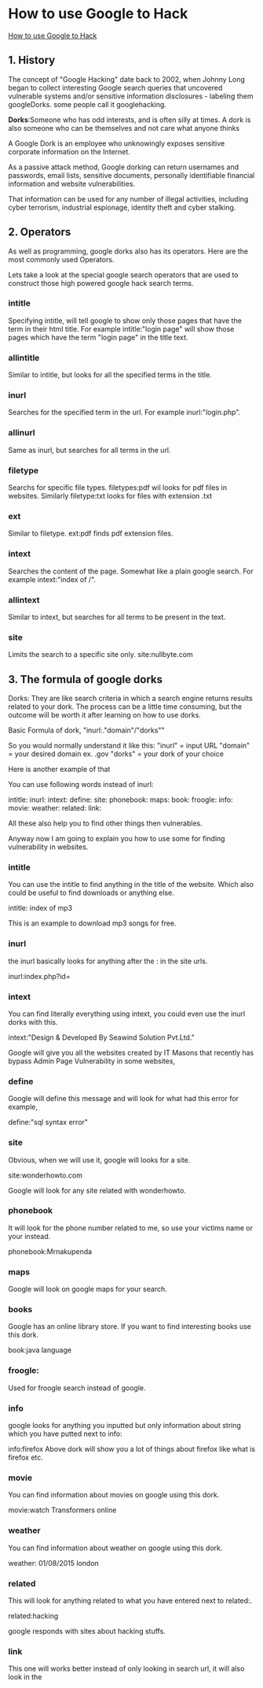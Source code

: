 # How to use Google to Hack
[How to use Google to Hack](https://null-byte.wonderhowto.com/how-to/use-google-hack-googledorks-0163566/)

## 1. History
The concept of "Google Hacking" date back to 2002, when Johnny Long began to collect interesting Google search queries that uncovered vulnerable systems and/or sensitive information disclosures - labeling them googleDorks. some people call it googlehacking.

**Dorks**:Someone who has odd interests, and is often silly at times. A dork is also someone who can be themselves and not care what anyone thinks

A Google Dork is an employee who unknowingly exposes sensitive corporate information on the Internet.

As a passive attack method, Google dorking can return usernames and passwords, email lists, sensitive documents, personally identifiable financial information and website vulnerabilities.

That information can be used for any number of illegal activities, including cyber terrorism, industrial espionage, identity theft and cyber stalking. 

## 2. Operators
As well as programming, google dorks also has its operators. Here are the most commonly used Operators.

Lets take a look at the special google search operators that are used to construct those high powered google hack search terms.

### intitle
Specifying intitle, will tell google to show only those pages that have the term in their html title. For example intitle:"login page" will show those pages which have the term "login page" in the title text.

### allintitle
Similar to intitle, but looks for all the specified terms in the title.

### inurl
Searches for the specified term in the url. For example inurl:"login.php".

### allinurl
Same as inurl, but searches for all terms in the url.

### filetype
Searchs for specific file types. filetypes:pdf wil looks for pdf files in websites.
Similarly filetype:txt looks for files with extension .txt

### ext
Similar to filetype. ext:pdf finds pdf extension files.

### intext
Searches the content of the page. Somewhat like a plain google search. For example intext:"index of /".

### allintext
Similar to intext, but searches for all terms to be present in the text.

### site
Limits the search to a specific site only. site:nullbyte.com

## 3. The formula of google dorks
Dorks: They are like search criteria in which a search engine returns results related to your dork.
The process can be a little time consuming, but the outcome will be worth it after learning on how to use dorks.

Basic Formula of dork, 
"inurl:."domain"/"dorks""

So you would normally understand it like this:
"inurl" = input URL
"domain" = your desired domain ex. .gov
"dorks" = your dork of your choice

Here is another example of that

You can use following words instead of inurl:

intitle:
inurl:
intext:
define:
site:
phonebook:
maps:
book:
froogle:
info:
movie:
weather:
related:
link:

All these also help you to find other things then vulnerables.

Anyway now I am going to explain you how to use some for finding vulnerability in websites.

### intitle
You can use the intitle to find anything in the title of the website. Which also could be useful to find downloads or anything else.

intitle: index of mp3

This is an example to download mp3 songs for free.

### inurl
the inurl basically looks for anything after the : in the site urls.

inurl:index.php?id=

### intext
You can find literally everything using intext, you could even use the inurl dorks with this.

intext:"Design & Developed By Seawind Solution Pvt.Ltd."

Google will give you all the websites created by IT Masons that recently has bypass Admin Page Vulnerability in some websites,

### define
Google will define this message and will look for what had this error for example,

define:"sql syntax error"

### site
Obvious, when we will use it, google will looks for a site.

site:wonderhowto.com

Google will look for any site related with wonderhowto.

### phonebook
It will look for the phone number related to me, so use your victims name or your instead.

phonebook:Mrnakupenda

### maps
Google will look on google maps for your search.

### books
Google has an online library store. If you want to find interesting books use this dork.

book:java language

### froogle:
Used for froogle search instead of google.

### info
google looks for anything you inputted but only information about string which you have putted next to info:

info:firefox
Above dork will show you a lot of things about firefox like what is firefox etc.

### movie
You can find information about movies on google using this dork.

movie:watch Transformers online

### weather
You can find information about weather on google using this dork.

weather: 01/08/2015 london

### related
This will look for anything related to what you have entered next to related:.

related:hacking

google responds with sites about hacking stuffs.

### link
This one will works better instead of only looking in search url, it will also look in the 








<!--stackedit_data:
eyJoaXN0b3J5IjpbLTc1NjAyNjc0NSwtMTgwNDg2MTgxNiwxOT
k1Mzc5MzI4LC0xODI1MzU0MDQ0LDE3NTQ2NDUyOTddfQ==
-->